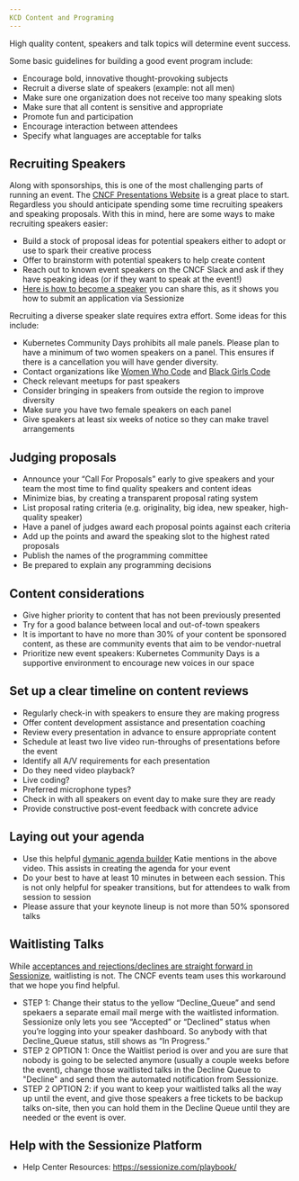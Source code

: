 ```yaml
---
KCD Content and Programing
---
```


High quality content, speakers and talk topics will determine event success. 

Some basic guidelines for building a good event program include:

* Encourage bold, innovative thought-provoking subjects
* Recruit a diverse slate of speakers (example: not all men)
* Make sure one organization does not receive too many speaking slots
* Make sure that all content is sensitive and appropriate
* Promote fun and participation
* Encourage interaction between attendees
* Specify what languages are acceptable for talks


## Recruiting Speakers

Along with sponsorships, this is one of the most challenging parts of running an event. The [CNCF Presentations Website](https://presentations.cncf.io/) is a great place to start. Regardless you should anticipate spending some time recruiting speakers and speaking proposals.  With this in mind, here are some ways to make recruiting speakers easier:

* Build a stock of proposal ideas for potential speakers either to adopt or use to spark their creative process
* Offer to brainstorm with potential speakers to help create content
* Reach out to known event speakers on the CNCF Slack and ask if they have speaking ideas (or if they want to speak at the event!)
* [Here is how to become a speaker](https://sessionize.com/playbook/tips-for-new-speakers) you can share this, as it shows you how to submit an application via Sessionize

Recruiting a diverse speaker slate requires extra effort. Some ideas for this include:
* Kubernetes Community Days prohibits all male panels. Please plan to have a minimum of two women speakers on a panel. This ensures if there is a cancellation you will have gender diversity.
* Contact organizations like [Women Who Code](https://www.womenwhocode.com/) and [Black Girls Code](http://www.blackgirlscode.com/)
* Check relevant meetups for past speakers
* Consider bringing in speakers from outside the region to improve diversity
* Make sure you have two female speakers on each panel
* Give speakers at least six weeks of notice so they can make travel arrangements

## Judging proposals

* Announce your “Call For Proposals” early to give speakers and your team the most time to find quality speakers and content ideas
* Minimize bias, by creating a transparent proposal rating system
* List proposal rating criteria (e.g. originality, big idea, new speaker, high-quality speaker) 
* Have a panel of judges award each proposal points against each criteria
* Add up the points and award the speaking slot to the highest rated proposals
* Publish the names of the programming committee
* Be prepared to explain any programming decisions

## Content considerations

* Give higher priority to content that has not been previously presented 
* Try for a good balance between local and out-of-town speakers
* It is important to have no more than 30% of your content be sponsored content, as these are community events that aim to be vendor-nuetral
* Prioritize new event speakers: Kubernetes Community Days is a supportive environment to encourage new voices in our space

## Set up a clear timeline on content reviews

* Regularly check-in with speakers to ensure they are making progress
* Offer content development assistance and presentation coaching
* Review every presentation in advance to ensure appropriate content
* Schedule at least two live video run-throughs of presentations before the event
 * Identify all A/V requirements for each presentation
 * Do they need video playback?
 * Live coding?
 * Preferred microphone types?
* Check in with all speakers on event day to make sure they are ready
* Provide constructive post-event feedback with concrete advice

## Laying out your agenda
* Use this helpful [dymanic agenda builder](https://docs.google.com/spreadsheets/d/1y_QZdKGMja1YZnpkPSNxQQHBmK1TBN_NUW9kStdrTQk/edit?usp=sharing) Katie mentions in the above video. This assists in creating the agenda for your event
* Do your best to have at least 10 minutes in between each session. This is not only helpful for speaker transitions, but for attendees to walk from session to session
* Please assure that your keynote lineup is not more than 50% sponsored talks

## Waitlisting Talks
While [acceptances and rejections/declines are straight forward in Sessionize](https://sessionize.com/playbook/session-statuses), waitlisting is not. The CNCF events team uses this workaround that we hope you find helpful.
* STEP 1: Change their status to the yellow “Decline_Queue” and send spekaers a separate email mail merge with the waitlisted information. Sessionize only lets you see “Accepted” or “Declined” status when you’re logging into your speaker dashboard. So anybody with that Decline_Queue status, still shows as “In Progress.”
* STEP 2 OPTION 1: Once the Waitlist period is over and you are sure that nobody is going to be selected anymore (usually a couple weeks before the event), change those waitlisted talks in the Decline Queue to "Decline" and send them the automated notification from Sessionize.
* STEP 2 OPTION 2: if you want to keep your waitlisted talks all the way up until the event, and give those speakers a free tickets to be backup talks on-site, then you can hold them in the Decline Queue until they are needed or the event is over.

## Help with the Sessionize Platform
* Help Center Resources: https://sessionize.com/playbook/
